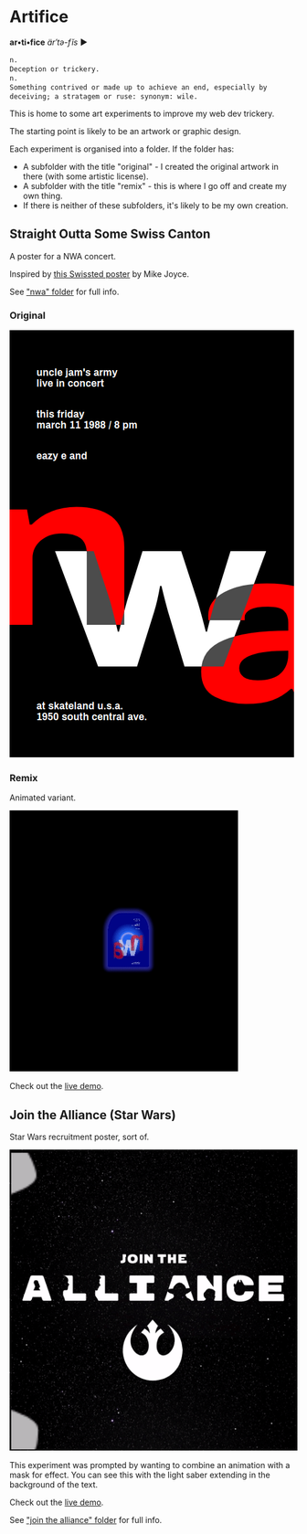 # Artifice

 **ar•ti•fice** *är′tə-fĭs* ►

    n.
    Deception or trickery.
    n.
    Something contrived or made up to achieve an end, especially by deceiving; a stratagem or ruse: synonym: wile.

This is home to some art experiments to improve my web dev trickery.

The starting point is likely to be an artwork or graphic design.

Each experiment is organised into a folder. If the folder has:
- A subfolder with the title "original" - I created the original artwork in there (with some artistic license).
- A subfolder with the title "remix" -  this is where I go off and create my own thing.
- If there is neither of these subfolders, it's likely to be my own creation.

## Straight Outta Some Swiss Canton

A poster for a NWA concert.

Inspired by [this Swissted poster](https://www.swissted.com/products/n-w-a-at-skateland-u-s-a-1988) by Mike Joyce.

See ["nwa" folder](/nwa) for full info.

### Original

![original screenshot](nwa/img/screenshot-original.png)

### Remix

Animated variant.

![screenshot](nwa/img/screenshot.gif)

Check out the [live demo](https://codepen.io/robjoeol/full/YzWoMGE).

## Join the Alliance (Star Wars)

Star Wars recruitment poster, sort of.

![screenshot](join-the-alliance/img/screenshot.gif)

This experiment was prompted by wanting to combine an animation with a mask for effect. You can see this with the light saber extending in the background of the text.

Check out the [live demo](https://codepen.io/robjoeol/pen/KKgKzXp).

See ["join the alliance" folder](/join-the-alliance) for full info.
